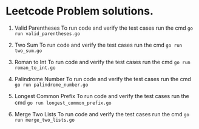 # Leetcode Problem solutions.

1. Valid Parentheses
   To run code and verify the test cases run the cmd `go run valid_parentheses.go`

2. Two Sum
   To run code and verify the test cases run the cmd `go run two_sum.go`

3. Roman to Int
   To run code and verify the test cases run the cmd `go run roman_to_int.go`

4. Palindrome Number
   To run code and verify the test cases run the cmd `go run palindrome_number.go`

5. Longest Common Prefix
   To run code and verify the test cases run the cmd `go run longest_common_prefix.go`

6. Merge Two Lists
   To run code and verify the test cases run the cmd `go run merge_two_lists.go`

